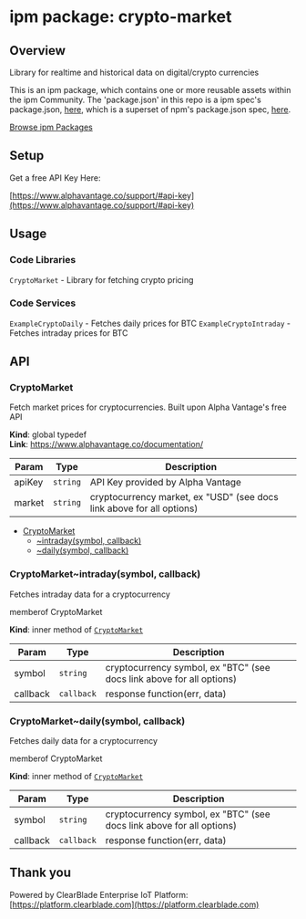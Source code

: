
# ipm package: crypto-market

## Overview

Library for realtime and historical data on digital/crypto currencies

This is an ipm package, which contains one or more reusable assets within the ipm Community. The 'package.json' in this repo is a ipm spec's package.json, [here](https://docs.clearblade.com/v/3/6-ipm/spec), which is a superset of npm's package.json spec, [here](https://docs.npmjs.com/files/package.json).

[Browse ipm Packages](https://ipm.clearblade.com)

## Setup

Get a free API Key Here:  

[https://www.alphavantage.co/support/#api-key](https://www.alphavantage.co/support/#api-key)

## Usage

### Code Libraries

`CryptoMarket` - Library for fetching crypto pricing

### Code Services

`ExampleCryptoDaily` - Fetches daily prices for BTC
`ExampleCryptoIntraday` - Fetches intraday prices for BTC

## API

<a name="CryptoMarket"></a>

### CryptoMarket
Fetch market prices for cryptocurrencies. Built upon Alpha Vantage's free API

**Kind**: global typedef  
**Link**: https://www.alphavantage.co/documentation/  

| Param | Type | Description |
| --- | --- | --- |
| apiKey | <code>string</code> | API Key provided by Alpha Vantage |
| market | <code>string</code> | cryptocurrency market, ex "USD" (see docs link above for all options) |


* [CryptoMarket](#CryptoMarket)
    * [~intraday(symbol, callback)](#CryptoMarket..intraday)
    * [~daily(symbol, callback)](#CryptoMarket..daily)

<a name="CryptoMarket..intraday"></a>

### CryptoMarket~intraday(symbol, callback)
Fetches intraday data for a cryptocurrency

memberof CryptoMarket

**Kind**: inner method of [<code>CryptoMarket</code>](#CryptoMarket)  

| Param | Type | Description |
| --- | --- | --- |
| symbol | <code>string</code> | cryptocurrency symbol, ex "BTC" (see docs link above for all options) |
| callback | <code>callback</code> | response function(err, data) |

<a name="CryptoMarket..daily"></a>

### CryptoMarket~daily(symbol, callback)
Fetches daily data for a cryptocurrency

memberof CryptoMarket

**Kind**: inner method of [<code>CryptoMarket</code>](#CryptoMarket)  

| Param | Type | Description |
| --- | --- | --- |
| symbol | <code>string</code> | cryptocurrency symbol, ex "BTC" (see docs link above for all options) |
| callback | <code>callback</code> | response function(err, data) |



## Thank you

Powered by ClearBlade Enterprise IoT Platform: [https://platform.clearblade.com](https://platform.clearblade.com)
